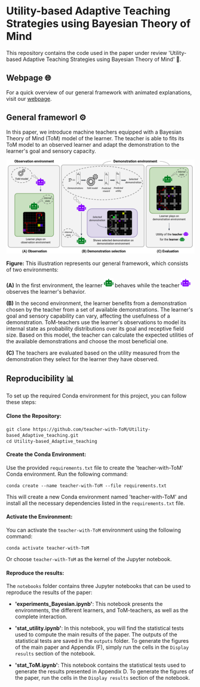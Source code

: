 # Utility-based Adaptive Teaching Strategies using Bayesian Theory of Mind

This repository contains the code used in the paper under review 'Utility-based Adaptive Teaching Strategies using Bayesian Theory of Mind' 📄.

## Webpage 🌐

For a quick overview of our general framework with animated explanations, visit our [webpage](https://teacher-with-tom.github.io./).

## General frameworl ⚙️

In this paper, we introduce machine teachers equipped with a Bayesian Theory of Mind (ToM) model of the learner. The teacher is able to fits its ToM model to an observed learner and adapt the demonstration to the learner's goal and sensory capacity.

![General framework](./images/setup_internal_state.png)

**Figure:** This illustration represents our general framework, which consists of two environments:

**(A)** In the first environment, the learner <img src="./images/learner_icon.png" width="25" height="25" alt="learner"> behaves while the teacher <img src="./images/teacher_icon.png" width="25" height="25" alt="teacher"> observes the learner's behavior.

**(B)** In the second environment, the learner benefits from a demonstration chosen by the teacher from a set of available demonstrations. The learner's goal and sensory capability can vary, affecting the usefulness of a demonstration. ToM-teachers use the learner's observations to model its internal state as probability distributions over its goal and receptive field size. Based on this model, the teacher can calculate the expected utilities of the available demonstrations and choose the most beneficial one.

**(C)** The teachers are evaluated based on the utility measured from the demonstration they select for the learner they have observed.

## Reproducibility 📊

To set up the required Conda environment for this project, you can follow these steps:

#### Clone the Repository:


```
git clone https://github.com/teacher-with-ToM/Utility-based_Adaptive_teaching.git
cd Utility-based_Adaptive_teaching
```

#### Create the Conda Environment:
Use the provided `requirements.txt` file to create the 'teacher-with-ToM' Conda environment. Run the following command:

```
conda create --name teacher-with-ToM --file requirements.txt
```

This will create a new Conda environment named 'teacher-with-ToM' and install all the necessary dependencies listed in the `requirements.txt` file.

#### Activate the Environment:
You can activate the `teacher-with-ToM` environment using the following command:

```
conda activate teacher-with-ToM
```

Or choose `teacher-with-ToM` as the kernel of the Jupyter notebook.

#### Reproduce the results:

The `notebooks` folder contains three Jupyter notebooks that can be used to reproduce the results of the paper:

- **'experiments_Bayesian.ipynb'**: This notebook presents the environments, the different learners, and ToM-teachers, as well as the complete interaction.

- **'stat_utility.ipynb'**: In this notebook, you will find the statistical tests used to compute the main results of the paper. The outputs of the statistical tests are saved in the `outputs` folder. To generate the figures of the main paper and Appendix (F), simply run the cells in the `Display results` section of the notebook.

- **'stat_ToM.ipynb'**: This notebook contains the statistical tests used to generate the results presented in Appendix D. To generate the figures of the paper, run the cells in the `Display results` section of the notebook.

